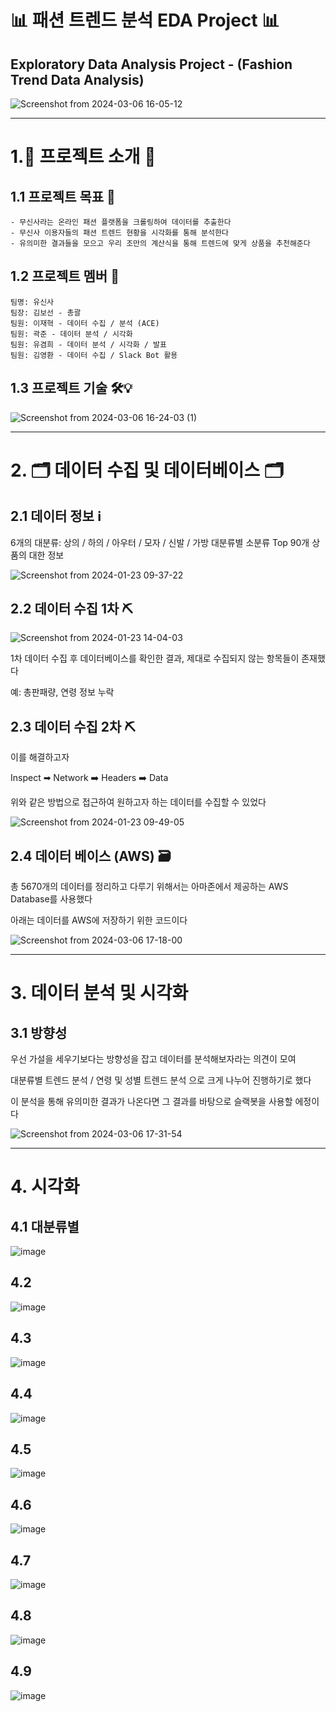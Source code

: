 # 📊 패션 트렌드 분석 EDA Project 📊

## Exploratory Data Analysis Project - (Fashion Trend Data Analysis)


![Screenshot from 2024-03-06 16-05-12](https://github.com/addinedu-ros-4th/eda-repo-3/assets/155615876/b96088ff-ee1d-4819-be2b-bdf59cefb798)

---

# 1.🤔 프로젝트 소개 🤔

## 1.1 프로젝트 목표 🎯 

```
- 무신사라는 온라인 패션 플랫폼을 크롤링하여 데이터를 추출한다
- 무신사 이용자들의 패션 트렌드 현황을 시각화를 통해 분석한다
- 유의미한 결과들을 모으고 우리 조만의 계산식을 통해 트렌드에 맞게 상품을 추천해준다

```

## 1.2 프로젝트 멤버 👥

```
팀명: 유신사
팀장: 김보선 - 총괄
팀원: 이재혁 - 데이터 수집 / 분석 (ACE)
팀원: 곽준 - 데이터 분석 / 시각화
팀원: 유겸희 - 데이터 분석 / 시각화 / 발표
팀원: 김영환 - 데이터 수집 / Slack Bot 활용

```

## 1.3 프로젝트 기술 🛠💡

![Screenshot from 2024-03-06 16-24-03 (1)](https://github.com/addinedu-ros-4th/eda-repo-3/assets/155615876/2cac35c3-d4a6-43ef-9773-f928a6243d63)


---

# 2. 🗂️ 데이터 수집 및 데이터베이스 🗂️

## 2.1 데이터 정보 ℹ️

6개의 대분류: 상의 / 하의 / 아우터 / 모자 / 신발 / 가방
대분류별 소분류 Top 90개 상품의 대한 정보

![Screenshot from 2024-01-23 09-37-22](https://github.com/addinedu-ros-4th/eda-repo-3/assets/155615876/4379decc-f104-4896-a19f-e61a7d43a2bc)

## 2.2 데이터 수집 1차 ⛏️

![Screenshot from 2024-01-23 14-04-03](https://github.com/addinedu-ros-4th/eda-repo-3/assets/155615876/556f56ef-7810-42bf-9b67-3ee1d60fef0e)

1차 데이터 수집 후 데이터베이스를 확인한 결과, 제대로 수집되지 않는 항목들이 존재했다

예: 총판패량, 연령 정보 누락

## 2.3 데이터 수집 2차 ⛏️

이를 해결하고자 

Inspect ➡ Network ➡️ Headers ➡️ Data

위와 같은 방법으로 접근하여 원하고자 하는 데이터를 수집할 수 있었다

![Screenshot from 2024-01-23 09-49-05](https://github.com/addinedu-ros-4th/eda-repo-3/assets/155615876/6a05498e-d2dd-4d49-929e-3c02820f154e)

## 2.4 데이터 베이스 (AWS) 🗃️

총 5670개의 데이터를 정리하고 다루기 위해서는 아마존에서 제공하는 AWS Database를 사용했다

아래는 데이터를 AWS에 저장하기 위한 코드이다

![Screenshot from 2024-03-06 17-18-00](https://github.com/addinedu-ros-4th/eda-repo-3/assets/155615876/7df3aa1b-e7b0-4a28-9c2f-02e3bf22deee)

***

# 3. 데이터 분석 및 시각화

## 3.1 방향성

우선 가설을 세우기보다는 방향성을 잡고 데이터를 분석해보자라는 의견이 모여 

대분류별 트렌드 분석 / 연령 및 성별 트렌드 분석 으로 크게 나누어 진행하기로 했다

이 분석을 통해 유의미한 결과가 나온다면 그 결과를 바탕으로 슬랙봇을 사용할 에정이다

![Screenshot from 2024-03-06 17-31-54](https://github.com/addinedu-ros-4th/eda-repo-3/assets/155615876/37fff6f7-b18a-4df4-b42b-1710287c3426)

***

# 4. 시각화
## 4.1 대분류별 
![image](https://github.com/addinedu-ros-4th/eda-repo-3/assets/155615876/03834a13-ae89-47c1-8ca7-b23fba0add51)

## 4.2
![image](https://github.com/addinedu-ros-4th/eda-repo-3/assets/155615876/36d31dac-b69d-4fc5-afef-15194785aa22)

## 4.3
![image](https://github.com/addinedu-ros-4th/eda-repo-3/assets/155615876/4eb6a9ec-f10e-4e52-a0fc-cd5fec4673a7)

## 4.4
![image](https://github.com/addinedu-ros-4th/eda-repo-3/assets/155615876/9ecde54d-526e-40e0-9aa9-8d5166dfae09)

## 4.5
![image](https://github.com/addinedu-ros-4th/eda-repo-3/assets/155615876/b0591d2a-59a7-4012-83d4-03e7dc38cc1a)


## 4.6
![image](https://github.com/addinedu-ros-4th/eda-repo-3/assets/155615876/8521e07b-6fc1-448c-8907-b8dfa9f2d40b)

## 4.7
![image](https://github.com/addinedu-ros-4th/eda-repo-3/assets/155615876/285a7937-cd7a-4568-8083-1eb6760f2606)

## 4.8
![image](https://github.com/addinedu-ros-4th/eda-repo-3/assets/155615876/8803e845-664f-42a9-aabf-d939f5575947)

## 4.9
![image](https://github.com/addinedu-ros-4th/eda-repo-3/assets/155615876/64e6c175-2715-4b46-a4a6-a0770a27626d)
